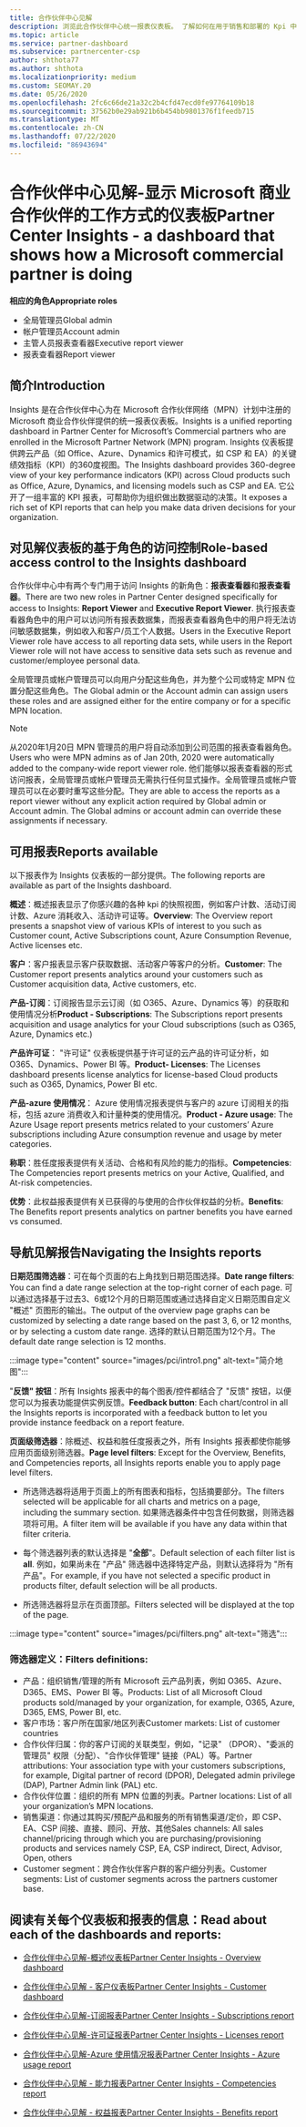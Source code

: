 ```yaml
---
title: 合作伙伴中心见解
description: 浏览此合作伙伴中心统一报表仪表板。 了解如何在用于销售和部署的 Kpi 中进行操作、进行客户开发等。
ms.topic: article
ms.service: partner-dashboard
ms.subservice: partnercenter-csp
author: shthota77
ms.author: shthota
ms.localizationpriority: medium
ms.custom: SEOMAY.20
ms.date: 05/26/2020
ms.openlocfilehash: 2fc6c66de21a32c2b4cfd47ecd0fe97764109b18
ms.sourcegitcommit: 37562b0e29ab921b6b454bb9801376f1feedb715
ms.translationtype: MT
ms.contentlocale: zh-CN
ms.lasthandoff: 07/22/2020
ms.locfileid: "86943694"
---
```

# <a name="partner-center-insights---a-dashboard-that-shows-how-a-microsoft-commercial-partner-is-doing"></a><span data-ttu-id="13caf-104">合作伙伴中心见解-显示 Microsoft 商业合作伙伴的工作方式的仪表板</span><span class="sxs-lookup"><span data-stu-id="13caf-104">Partner Center Insights - a dashboard that shows how a Microsoft commercial partner is doing</span></span>

<span data-ttu-id="13caf-105">**相应的角色**</span><span class="sxs-lookup"><span data-stu-id="13caf-105">**Appropriate roles**</span></span>
- <span data-ttu-id="13caf-106">全局管理员</span><span class="sxs-lookup"><span data-stu-id="13caf-106">Global admin</span></span>
- <span data-ttu-id="13caf-107">帐户管理员</span><span class="sxs-lookup"><span data-stu-id="13caf-107">Account admin</span></span>
- <span data-ttu-id="13caf-108">主管人员报表查看器</span><span class="sxs-lookup"><span data-stu-id="13caf-108">Executive report viewer</span></span>
- <span data-ttu-id="13caf-109">报表查看器</span><span class="sxs-lookup"><span data-stu-id="13caf-109">Report viewer</span></span>

## <a name="introduction"></a><span data-ttu-id="13caf-110">简介</span><span class="sxs-lookup"><span data-stu-id="13caf-110">Introduction</span></span>

<span data-ttu-id="13caf-111">Insights 是在合作伙伴中心为在 Microsoft 合作伙伴网络（MPN）计划中注册的 Microsoft 商业合作伙伴提供的统一报表仪表板。</span><span class="sxs-lookup"><span data-stu-id="13caf-111">Insights is a unified reporting dashboard in Partner Center for Microsoft’s Commercial partners who are enrolled in the Microsoft Partner Network (MPN) program.</span></span> <span data-ttu-id="13caf-112">Insights 仪表板提供跨云产品（如 Office、Azure、Dynamics 和许可模式，如 CSP 和 EA）的关键绩效指标（KPI）的360度视图。</span><span class="sxs-lookup"><span data-stu-id="13caf-112">The Insights dashboard provides 360-degree view of your key performance indicators (KPI) across Cloud products such as Office, Azure, Dynamics, and licensing models such as CSP and EA.</span></span> <span data-ttu-id="13caf-113">它公开了一组丰富的 KPI 报表，可帮助你为组织做出数据驱动的决策。</span><span class="sxs-lookup"><span data-stu-id="13caf-113">It exposes a rich set of KPI reports that can help you make data driven decisions for your organization.</span></span> 

## <a name="role-based-access-control-to-the-insights-dashboard"></a><span data-ttu-id="13caf-114">对见解仪表板的基于角色的访问控制</span><span class="sxs-lookup"><span data-stu-id="13caf-114">Role-based access control to the Insights dashboard</span></span>

<span data-ttu-id="13caf-115">合作伙伴中心中有两个专门用于访问 Insights 的新角色：**报表查看器**和**报表查看器**。</span><span class="sxs-lookup"><span data-stu-id="13caf-115">There are two new roles in Partner Center designed specifically for access to Insights: **Report Viewer** and **Executive Report Viewer**.</span></span> <span data-ttu-id="13caf-116">执行报表查看器角色中的用户可以访问所有报表数据集，而报表查看器角色中的用户将无法访问敏感数据集，例如收入和客户/员工个人数据。</span><span class="sxs-lookup"><span data-stu-id="13caf-116">Users in the Executive Report Viewer role have access to all reporting data sets, while users in the Report Viewer role will not have access to sensitive data sets such as revenue and customer/employee personal data.</span></span> 

<span data-ttu-id="13caf-117">全局管理员或帐户管理员可以向用户分配这些角色，并为整个公司或特定 MPN 位置分配这些角色。</span><span class="sxs-lookup"><span data-stu-id="13caf-117">The Global admin or the Account admin can assign users these roles and are assigned either for the entire company or for a specific MPN location.</span></span>  

>[!Note] 
><span data-ttu-id="13caf-118">从2020年1月20日 MPN 管理员的用户将自动添加到公司范围的报表查看器角色。</span><span class="sxs-lookup"><span data-stu-id="13caf-118">Users who were MPN admins as of Jan 20th, 2020 were automatically added to the company-wide report viewer role.</span></span> <span data-ttu-id="13caf-119">他们能够以报表查看器的形式访问报表，全局管理员或帐户管理员无需执行任何显式操作。全局管理员或帐户管理员可以在必要时重写这些分配。</span><span class="sxs-lookup"><span data-stu-id="13caf-119">They are able to access the reports as a report viewer without any explicit action required by Global admin or Account admin. The Global admins or account admin can override these assignments if necessary.</span></span> 

## <a name="reports-available"></a><span data-ttu-id="13caf-120">可用报表</span><span class="sxs-lookup"><span data-stu-id="13caf-120">Reports available</span></span>

<span data-ttu-id="13caf-121">以下报表作为 Insights 仪表板的一部分提供。</span><span class="sxs-lookup"><span data-stu-id="13caf-121">The following reports are available as part of the Insights dashboard.</span></span>

<span data-ttu-id="13caf-122">**概述**：概述报表显示了你感兴趣的各种 kpi 的快照视图，例如客户计数、活动订阅计数、Azure 消耗收入、活动许可证等。</span><span class="sxs-lookup"><span data-stu-id="13caf-122">**Overview**: The Overview report presents a snapshot view of various KPIs of interest to you such as Customer count, Active Subscriptions count, Azure Consumption Revenue, Active licenses etc.</span></span>

<span data-ttu-id="13caf-123">**客户**：客户报表显示客户获取数据、活动客户等客户的分析。</span><span class="sxs-lookup"><span data-stu-id="13caf-123">**Customer**: The Customer report presents analytics around your customers such as Customer acquisition data, Active customers, etc.</span></span>

<span data-ttu-id="13caf-124">**产品-订阅**：订阅报告显示云订阅（如 O365、Azure、Dynamics 等）的获取和使用情况分析</span><span class="sxs-lookup"><span data-stu-id="13caf-124">**Product - Subscriptions**: The Subscriptions report presents acquisition and usage analytics for your Cloud subscriptions (such as O365, Azure, Dynamics etc.)</span></span>

<span data-ttu-id="13caf-125">**产品许可证**： "许可证" 仪表板提供基于许可证的云产品的许可证分析，如 O365、Dynamics、Power BI 等。</span><span class="sxs-lookup"><span data-stu-id="13caf-125">**Product- Licenses**: The Licenses dashboard presents license analytics for license-based Cloud products such as O365, Dynamics, Power BI etc.</span></span>

<span data-ttu-id="13caf-126">**产品-azure 使用情况**： Azure 使用情况报表提供与客户的 azure 订阅相关的指标，包括 azure 消费收入和计量种类的使用情况。</span><span class="sxs-lookup"><span data-stu-id="13caf-126">**Product - Azure usage**: The Azure Usage report presents metrics related to your customers’ Azure subscriptions including Azure consumption revenue and usage by meter categories.</span></span>

<span data-ttu-id="13caf-127">**称职**：胜任度报表提供有关活动、合格和有风险的能力的指标。</span><span class="sxs-lookup"><span data-stu-id="13caf-127">**Competencies**: The Competencies report presents metrics on your Active, Qualified, and At-risk competencies.</span></span>

<span data-ttu-id="13caf-128">**优势**：此权益报表提供有关已获得的与使用的合作伙伴权益的分析。</span><span class="sxs-lookup"><span data-stu-id="13caf-128">**Benefits**: The Benefits report presents analytics on partner benefits you have earned vs consumed.</span></span>

## <a name="navigating-the-insights-reports"></a><span data-ttu-id="13caf-129">导航见解报告</span><span class="sxs-lookup"><span data-stu-id="13caf-129">Navigating the Insights reports</span></span>

<span data-ttu-id="13caf-130">**日期范围筛选器**：可在每个页面的右上角找到日期范围选择。</span><span class="sxs-lookup"><span data-stu-id="13caf-130">**Date range filters**: You can find a date range selection at the top-right corner of each page.</span></span> <span data-ttu-id="13caf-131">可以通过选择基于过去3、6或12个月的日期范围或通过选择自定义日期范围自定义 "概述" 页图形的输出。</span><span class="sxs-lookup"><span data-stu-id="13caf-131">The output of the overview page graphs can be customized by selecting a date range based on the past 3, 6, or 12 months, or by selecting a custom date range.</span></span> <span data-ttu-id="13caf-132">选择的默认日期范围为12个月。</span><span class="sxs-lookup"><span data-stu-id="13caf-132">The default date range selection is 12 months.</span></span> 

:::image type="content" source="images/pci/intro1.png" alt-text="简介地图":::

<span data-ttu-id="13caf-134">"**反馈" 按钮**：所有 Insights 报表中的每个图表/控件都结合了 "反馈" 按钮，以便您可以为报表功能提供实例反馈。</span><span class="sxs-lookup"><span data-stu-id="13caf-134">**Feedback button**: Each chart/control in all the Insights reports is incorporated with a feedback button to let you provide instance feedback on a report feature.</span></span> 

 
<span data-ttu-id="13caf-135">**页面级筛选器**：除概述、权益和胜任度报表之外，所有 Insights 报表都使你能够应用页面级别筛选器。</span><span class="sxs-lookup"><span data-stu-id="13caf-135">**Page level filters**: Except for the Overview, Benefits, and Competencies reports, all Insights reports enable you to apply page level filters.</span></span> 

- <span data-ttu-id="13caf-136">所选筛选器将适用于页面上的所有图表和指标，包括摘要部分。</span><span class="sxs-lookup"><span data-stu-id="13caf-136">The filters selected will be applicable for all charts and metrics on a page, including the summary section.</span></span> <span data-ttu-id="13caf-137">如果筛选器条件中包含任何数据，则筛选器项将可用。</span><span class="sxs-lookup"><span data-stu-id="13caf-137">A filter item will be available if you have any data within that filter criteria.</span></span> 

- <span data-ttu-id="13caf-138">每个筛选器列表的默认选择是 "**全部**"。</span><span class="sxs-lookup"><span data-stu-id="13caf-138">Default selection of each filter list is **all**.</span></span> <span data-ttu-id="13caf-139">例如，如果尚未在 "产品" 筛选器中选择特定产品，则默认选择将为 "所有产品"。</span><span class="sxs-lookup"><span data-stu-id="13caf-139">For example, if you have not selected a specific product in products filter, default selection will be all products.</span></span>

- <span data-ttu-id="13caf-140">所选筛选器将显示在页面顶部。</span><span class="sxs-lookup"><span data-stu-id="13caf-140">Filters selected will be displayed at the top of the page.</span></span> 

:::image type="content" source="images/pci/filters.png" alt-text="筛选":::

### <a name="filters-definitions"></a><span data-ttu-id="13caf-142">筛选器定义：</span><span class="sxs-lookup"><span data-stu-id="13caf-142">Filters definitions:</span></span>

- <span data-ttu-id="13caf-143">产品：组织销售/管理的所有 Microsoft 云产品列表，例如 O365、Azure、D365、EMS、Power BI 等。</span><span class="sxs-lookup"><span data-stu-id="13caf-143">Products: List of all Microsoft Cloud products sold/managed by your organization, for example,  O365, Azure, D365, EMS, Power BI, etc.</span></span>
- <span data-ttu-id="13caf-144">客户市场：客户所在国家/地区列表</span><span class="sxs-lookup"><span data-stu-id="13caf-144">Customer markets: List of customer countries</span></span>
- <span data-ttu-id="13caf-145">合作伙伴归属：你的客户订阅的关联类型，例如，"记录" （DPOR）、"委派的管理员" 权限（分配）、"合作伙伴管理" 链接（PAL）等。</span><span class="sxs-lookup"><span data-stu-id="13caf-145">Partner attributions: Your association type with your customers subscriptions, for example,  Digital partner of record (DPOR), Delegated admin privilege (DAP), Partner Admin link (PAL) etc.</span></span> 
- <span data-ttu-id="13caf-146">合作伙伴位置：组织的所有 MPN 位置的列表。</span><span class="sxs-lookup"><span data-stu-id="13caf-146">Partner locations: List of all your organization’s MPN locations.</span></span>
- <span data-ttu-id="13caf-147">销售渠道：你通过其购买/预配产品和服务的所有销售渠道/定价，即 CSP、EA、CSP 间接、直接、顾问、开放、其他</span><span class="sxs-lookup"><span data-stu-id="13caf-147">Sales channels: All sales channel/pricing through which you are purchasing/provisioning products and services namely CSP, EA, CSP indirect, Direct, Advisor, Open, others</span></span>
- <span data-ttu-id="13caf-148">Customer segment：跨合作伙伴客户群的客户细分列表。</span><span class="sxs-lookup"><span data-stu-id="13caf-148">Customer segments: List of customer segments across the partners customer base.</span></span>

## <a name="read-about-each-of-the-dashboards-and-reports"></a><span data-ttu-id="13caf-149">阅读有关每个仪表板和报表的信息：</span><span class="sxs-lookup"><span data-stu-id="13caf-149">Read about each of the dashboards and reports:</span></span>

- [<span data-ttu-id="13caf-150">合作伙伴中心见解-概述仪表板</span><span class="sxs-lookup"><span data-stu-id="13caf-150">Partner Center Insights - Overview dashboard</span></span>](pci-overview-report.md)

- [<span data-ttu-id="13caf-151">合作伙伴中心见解 - 客户仪表板</span><span class="sxs-lookup"><span data-stu-id="13caf-151">Partner Center Insights - Customer dashboard</span></span>](pci-customer-report.md)

- [<span data-ttu-id="13caf-152">合作伙伴中心见解-订阅报表</span><span class="sxs-lookup"><span data-stu-id="13caf-152">Partner Center Insights - Subscriptions report</span></span>](pci-product-subscriptions-report.md)

- [<span data-ttu-id="13caf-153">合作伙伴中心见解-许可证报表</span><span class="sxs-lookup"><span data-stu-id="13caf-153">Partner Center Insights - Licenses report</span></span>](pci-product-licenses-report.md)

- [<span data-ttu-id="13caf-154">合作伙伴中心见解-Azure 使用情况报表</span><span class="sxs-lookup"><span data-stu-id="13caf-154">Partner Center Insights - Azure usage report</span></span>](pci-azure-usage-report.md)

- [<span data-ttu-id="13caf-155">合作伙伴中心见解 - 能力报表</span><span class="sxs-lookup"><span data-stu-id="13caf-155">Partner Center Insights - Competencies report</span></span>](pci-competencies-report.md)

- [<span data-ttu-id="13caf-156">合作伙伴中心见解 - 权益报表</span><span class="sxs-lookup"><span data-stu-id="13caf-156">Partner Center Insights - Benefits report</span></span>](pci-benefits-report.md)
